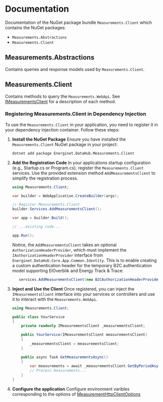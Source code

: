 # Documentation

Documentation of the NuGet package bundle `Measurements.Client` which contains the NuGet packages:

- `Measurements.Abstractions`
- `Measurements.Client`

## Measurements.Abstractions

Contains queries and response models used by `Measurements.Client`.

## Measurements.Client

Contains methods to query the `Measurements.WebApi`. See [IMeasurementsClient](https://github.com/Energinet-DataHub/opengeh-measurements/blob/main/source/dotnet/Measurements.Client/IMeasurementsClient.cs) for a description of each method.

### Registering Measurements.Client in Dependency Injection

To use the `Measurements.Client` in your application, you need to register it in your dependency injection container. Follow these steps:

1. **Install the NuGet Package**
   Ensure you have installed the `Measurements.Client` NuGet package in your project:

   ```bash
   dotnet add package Energinet.DataHub.Measurements.Client
   ```

2. **Add the Registration Code**
   In your applications startup configuration (e.g., Startup.cs or Program.cs), register the `Measurements.Client` services. Use the provided extension method `AddMeasurementsClient` to simplify the registration process.

   ```csharp
   using Measurements.Client;

   var builder = WebApplication.CreateBuilder(args);

   // Register Measurements.Client
   builder.Services.AddMeasurementsClient();

   var app = builder.Build();

   // ...existing code...

   app.Run();
   ```

   Notice, the `AddMeasurementsClient` takes an optional `AuthorizationHeaderProvider`, which must implement the `IAuthorizationHeaderProvider` interface from `Energinet.DataHub.Core.App.Common.Identity`. This is to enable creating a custom authentication header for the temporary B2C authentication model supporting ElOverblik and Energy Track & Trace:

   ```csharp
      services.AddMeasurementsClient(new B2CAuthorizationHeaderProvider());
   ```

3. **Inject and Use the Client**
   Once registered, you can inject the `IMeasurementsClient` interface into your services or controllers and use it to interact with the `Measurements.WebApi`.

   ```csharp
   using Measurements.Client;

   public class YourService
   {
       private readonly IMeasurementsClient _measurementsClient;

       public YourService(IMeasurementsClient measurementsClient)
       {
           _measurementsClient = measurementsClient;
       }

       public async Task GetMeasurementsAsync()
       {
           var measurements = await _measurementsClient.GetByPeriodAsync();
           // Process measurements...
       }
   }
   ```

4. **Configure the application**
   Configure environment varibles corresponding to the options of [MeasurementHttpClientOptions](https://github.com/Energinet-DataHub/opengeh-measurements/blob/main/source/dotnet/Measurements.Client/Extensions/Options/MeasurementHttpClientOptions.cs)
